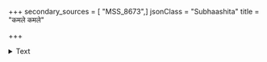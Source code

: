 +++
secondary_sources = [ "MSS_8673",]
jsonClass = "Subhaashita"
title = "कमले कमले"

+++

<details><summary>Text</summary>

कमले कमले नित्यं मधूनि पिबतस् तव।  
भविष्यन्ति न सन्देहः कष्टं दोषाकरोदये॥
</details>
